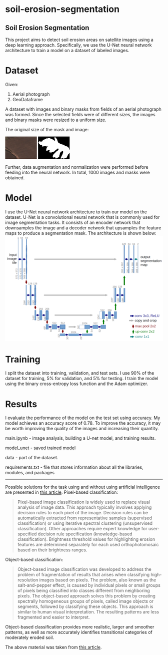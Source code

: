 # soil-erosion-segmentation
## Soil Erosion Segmentation

This project aims to detect soil erosion areas on satellite images using a deep learning approach. Specifically, we use the U-Net neural network architecture to train a model on a dataset of labeled images. 

# Dataset
Given:

1. Aerial photograph
2. GeoDataframe

A dataset with images and binary masks from fields of an aerial photograph was formed. Since the selected fields were of different sizes, the images and binary masks were resized to a uniform size.

The original size of the mask and image:

![image](https://github.com/EkaterinaPolishchuk/soil-erosion-detection/blob/main/data/images/23.png) ![маска](https://github.com/EkaterinaPolishchuk/soil-erosion-detection/blob/main/data/masks/23.png)

Further, data augmentation and normalization were performed before feeding into the neural network. In total, 1000 images and masks were obtained.

# Model
I use the U-Net neural network architecture to train our model on the dataset. U-Net is a convolutional neural network that is commonly used for image segmentation tasks. It consists of an encoder network that downsamples the image and a decoder network that upsamples the feature maps to produce a segmentation mask. The architecture is shown below:
![image](https://github.com/EkaterinaPolishchuk/soil-erosion-detection/blob/main/u-net-architecture.png)

# Training
I split the dataset into training, validation, and test sets. I use 90% of the dataset for training, 5% for validation, and 5% for testing. I train the model using the binary cross-entropy loss function and the Adam optimizer.

# Results
I evaluate the performance of the model on the test set using accuracy. My model achieves an accuracy score of 0.78. To improve the accuracy, it may be worth improving the quality of the images and increasing their quantity.

main.ipynb - image analysis, building a U-net model, and training results.

model_unet - saved trained model

data - part of the dataset.

requirements.txt - file that stores information about all the libraries, modules, and packages

------
Possible solutions for the task using and without using artificial intelligence are presented in [this article](https://www.mdpi.com/2072-4292/12/24/4047). 
Pixel-based classification:
> Pixel-based image classification is widely used to replace visual analysis of image data. This approach typically involves applying decision rules to each pixel of the image. Decision rules can be automatically extracted from representative samples (supervised classification) or using iterative spectral clustering (unsupervised classification). Other approaches require expert knowledge for user-specified decision rule specification (knowledge-based classification). Brightness threshold values for highlighting erosion features are determined separately for each used orthophotomosaic based on their brightness ranges.

Object-based classification:
> Object-based image classification was developed to address the problem of fragmentation of results that arises when classifying high-resolution images based on pixels. The problem, also known as the salt-and-pepper effect, is caused by individual pixels or small groups of pixels being classified into classes different from neighboring pixels. The object-based approach solves this problem by creating spectrally homogeneous groups of pixels, called image objects or segments, followed by classifying these objects. This approach is similar to human visual interpretation. The resulting patterns are less fragmented and easier to interpret.

Object-based classification provides more realistic, larger and smoother patterns, as well as more accurately identifies transitional categories of moderately eroded soil.

The above material was taken from [this article](https://www.mdpi.com/2072-4292/12/24/4047). 
